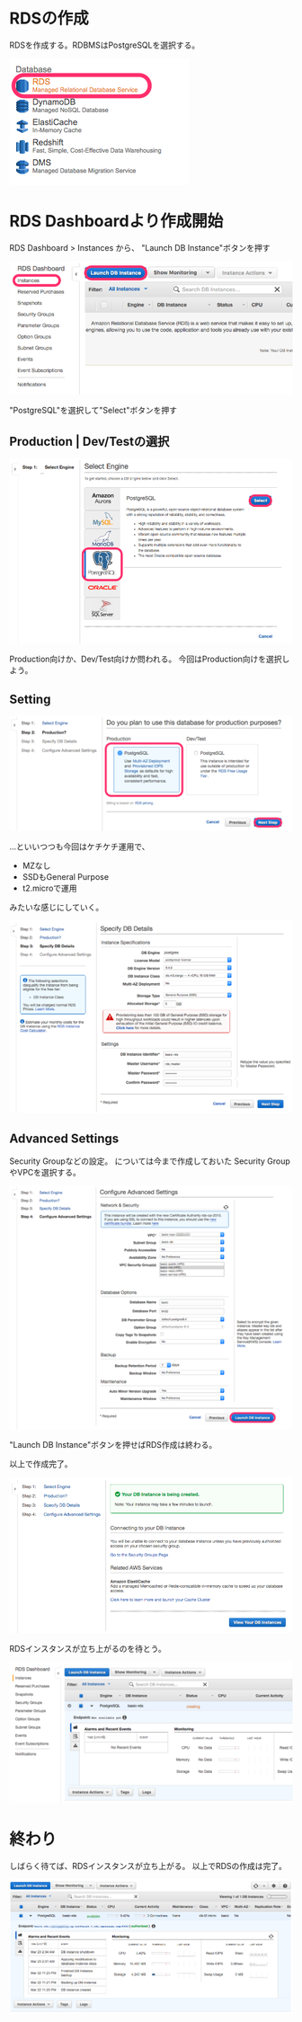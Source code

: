 # RDSの作成

RDSを作成する。RDBMSはPostgreSQLを選択する。

![CREATE RDS 01](./image/create-rds-01.png)

# RDS Dashboardより作成開始

RDS Dashboard > Instances から、
"Launch DB Instance"ボタンを押す

![CREATE RDS 02](./image/create-rds-02.png)

"PostgreSQL"を選択して"Select"ボタンを押す

## Production | Dev/Testの選択

![CREATE RDS 03](./image/create-rds-03.png)

Production向けか、Dev/Test向けか問われる。
今回はProduction向けを選択しよう。

## Setting

![CREATE RDS 04](./image/create-rds-04.png)

...といいつつも今回はケチケチ運用で、

- MZなし
- SSDもGeneral Purpose
- t2.microで運用

みたいな感じにしていく。

![CREATE RDS 05](./image/create-rds-05.png)

## Advanced Settings

Security Groupなどの設定。
については今まで作成しておいた
Security GroupやVPCを選択する。

![CREATE RDS 06](./image/create-rds-06.png)

"Launch DB Instance"ボタンを押せばRDS作成は終わる。

以上で作成完了。

![CREATE RDS 07](./image/create-rds-07.png)

RDSインスタンスが立ち上がるのを待とう。

![CREATE RDS 08](./image/create-rds-08.png)

# 終わり

しばらく待てば、RDSインスタンスが立ち上がる。
以上でRDSの作成は完了。

![CREATE RDS 09](./image/create-rds-09.png)

